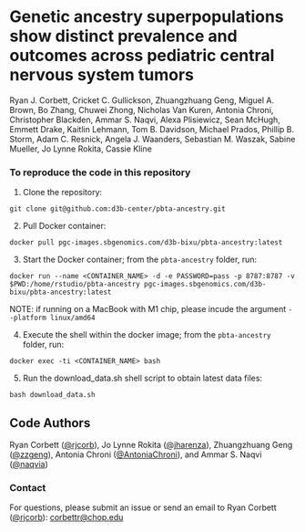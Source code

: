# Genetic ancestry superpopulations show distinct prevalence and outcomes across pediatric central nervous system tumors 

Ryan J. Corbett, Cricket C. Gullickson, Zhuangzhuang Geng, Miguel A. Brown, Bo Zhang, Chuwei Zhong, Nicholas Van Kuren, Antonia Chroni, Christopher Blackden, Ammar S. Naqvi, Alexa Plisiewicz, Sean McHugh, Emmett Drake, Kaitlin Lehmann, Tom B. Davidson, Michael Prados, Phillip B. Storm, Adam C. Resnick, Angela J. Waanders, Sebastian M. Waszak, Sabine Mueller, Jo Lynne Rokita, Cassie Kline

### To reproduce the code in this repository

1. Clone the repository:
```
git clone git@github.com:d3b-center/pbta-ancestry.git
```

2. Pull Docker container:
```
docker pull pgc-images.sbgenomics.com/d3b-bixu/pbta-ancestry:latest
```

3. Start the Docker container; from the `pbta-ancestry` folder, run:
```
docker run --name <CONTAINER_NAME> -d -e PASSWORD=pass -p 8787:8787 -v $PWD:/home/rstudio/pbta-ancestry pgc-images.sbgenomics.com/d3b-bixu/pbta-ancestry:latest
```
NOTE: if running on a MacBook with M1 chip, please incude the argument `--platform linux/amd64`

4. Execute the shell within the docker image; from the `pbta-ancestry` folder, run: 
```
docker exec -ti <CONTAINER_NAME> bash
```

5. Run the download_data.sh shell script to obtain latest data files:

```
bash download_data.sh
```

## Code Authors

Ryan Corbett ([@rjcorb](https://github.com/rjcorb)), Jo Lynne Rokita ([@jharenza](https://github.com/jharenza)), Zhuangzhuang Geng ([@zzgeng](https://github.com/zzgeng)), Antonia Chroni ([@AntoniaChroni](https://github.com/AntoniaChroni)), and Ammar S. Naqvi ([@naqvia](https://github.com/naqvia))

### Contact

For questions, please submit an issue or send an email to Ryan Corbett ([@rjcorb](https://github.com/rjcorb)): corbettr@chop.edu